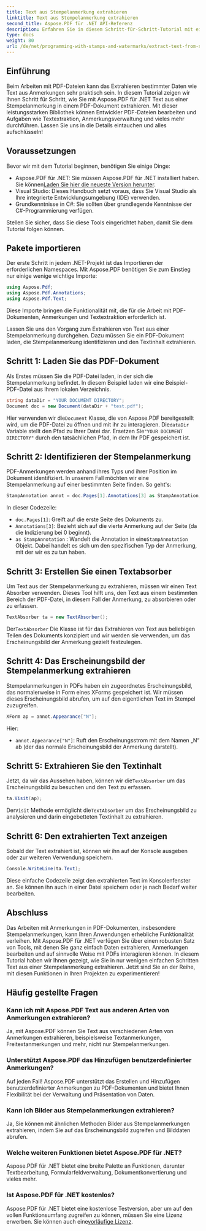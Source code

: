 ```yaml
---
title: Text aus Stempelanmerkung extrahieren
linktitle: Text aus Stempelanmerkung extrahieren
second_title: Aspose.PDF für .NET API-Referenz
description: Erfahren Sie in diesem Schritt-für-Schritt-Tutorial mit einem ausführlichen Codebeispiel, wie Sie mit Aspose.PDF für .NET Text aus einer Stempelanmerkung in PDF extrahieren.
type: docs
weight: 80
url: /de/net/programming-with-stamps-and-watermarks/extract-text-from-stamp-annotation/
---
```

## Einführung

Beim Arbeiten mit PDF-Dateien kann das Extrahieren bestimmter Daten wie Text aus Anmerkungen sehr praktisch sein. In diesem Tutorial zeigen wir Ihnen Schritt für Schritt, wie Sie mit Aspose.PDF für .NET Text aus einer Stempelanmerkung in einem PDF-Dokument extrahieren. Mit dieser leistungsstarken Bibliothek können Entwickler PDF-Dateien bearbeiten und Aufgaben wie Textextraktion, Anmerkungsverwaltung und vieles mehr durchführen. Lassen Sie uns in die Details eintauchen und alles aufschlüsseln!

## Voraussetzungen

Bevor wir mit dem Tutorial beginnen, benötigen Sie einige Dinge:

-  Aspose.PDF für .NET: Sie müssen Aspose.PDF für .NET installiert haben. Sie können[Laden Sie hier die neueste Version herunter](https://releases.aspose.com/pdf/net/).
- Visual Studio: Dieses Handbuch setzt voraus, dass Sie Visual Studio als Ihre integrierte Entwicklungsumgebung (IDE) verwenden.
- Grundkenntnisse in C#: Sie sollten über grundlegende Kenntnisse der C#-Programmierung verfügen.

Stellen Sie sicher, dass Sie diese Tools eingerichtet haben, damit Sie dem Tutorial folgen können.

## Pakete importieren

Der erste Schritt in jedem .NET-Projekt ist das Importieren der erforderlichen Namespaces. Mit Aspose.PDF benötigen Sie zum Einstieg nur einige wenige wichtige Importe:

```csharp
using Aspose.Pdf;
using Aspose.Pdf.Annotations;
using Aspose.Pdf.Text;
```

Diese Importe bringen die Funktionalität mit, die für die Arbeit mit PDF-Dokumenten, Anmerkungen und Textextraktion erforderlich ist.

Lassen Sie uns den Vorgang zum Extrahieren von Text aus einer Stempelanmerkung durchgehen. Dazu müssen Sie ein PDF-Dokument laden, die Stempelanmerkung identifizieren und den Textinhalt extrahieren.

## Schritt 1: Laden Sie das PDF-Dokument

Als Erstes müssen Sie die PDF-Datei laden, in der sich die Stempelanmerkung befindet. In diesem Beispiel laden wir eine Beispiel-PDF-Datei aus Ihrem lokalen Verzeichnis.

```csharp
string dataDir = "YOUR DOCUMENT DIRECTORY";
Document doc = new Document(dataDir + "test.pdf");
```

 Hier verwenden wir die`Document` Klasse, die von Aspose.PDF bereitgestellt wird, um die PDF-Datei zu öffnen und mit ihr zu interagieren. Die`dataDir` Variable stellt den Pfad zu Ihrer Datei dar. Ersetzen Sie`"YOUR DOCUMENT DIRECTORY"` durch den tatsächlichen Pfad, in dem Ihr PDF gespeichert ist.

## Schritt 2: Identifizieren der Stempelanmerkung

PDF-Anmerkungen werden anhand ihres Typs und ihrer Position im Dokument identifiziert. In unserem Fall möchten wir eine Stempelanmerkung auf einer bestimmten Seite finden. So geht's:

```csharp
StampAnnotation annot = doc.Pages[1].Annotations[3] as StampAnnotation;
```

In dieser Codezeile:
- `doc.Pages[1]`: Greift auf die erste Seite des Dokuments zu.
- `Annotations[3]`: Bezieht sich auf die vierte Anmerkung auf der Seite (da die Indizierung bei 0 beginnt).
- `as StampAnnotation` : Wandelt die Annotation in eine`StampAnnotation` Objekt. Dabei handelt es sich um den spezifischen Typ der Anmerkung, mit der wir es zu tun haben.

## Schritt 3: Erstellen Sie einen Textabsorber

Um Text aus der Stempelanmerkung zu extrahieren, müssen wir einen Text Absorber verwenden. Dieses Tool hilft uns, den Text aus einem bestimmten Bereich der PDF-Datei, in diesem Fall der Anmerkung, zu absorbieren oder zu erfassen.

```csharp
TextAbsorber ta = new TextAbsorber();
```

 Der`TextAbsorber` Die Klasse ist für das Extrahieren von Text aus beliebigen Teilen des Dokuments konzipiert und wir werden sie verwenden, um das Erscheinungsbild der Anmerkung gezielt festzulegen.

## Schritt 4: Das Erscheinungsbild der Stempelanmerkung extrahieren

Stempelanmerkungen in PDFs haben ein zugeordnetes Erscheinungsbild, das normalerweise in Form eines XForms gespeichert ist. Wir müssen dieses Erscheinungsbild abrufen, um auf den eigentlichen Text im Stempel zuzugreifen.

```csharp
XForm ap = annot.Appearance["N"];
```

Hier:
- `annot.Appearance["N"]`: Ruft den Erscheinungsstrom mit dem Namen „N“ ab (der das normale Erscheinungsbild der Anmerkung darstellt).

## Schritt 5: Extrahieren Sie den Textinhalt

 Jetzt, da wir das Aussehen haben, können wir die`TextAbsorber` um das Erscheinungsbild zu besuchen und den Text zu erfassen.

```csharp
ta.Visit(ap);
```

 Der`Visit` Methode ermöglicht die`TextAbsorber` um das Erscheinungsbild zu analysieren und darin eingebetteten Textinhalt zu extrahieren.

## Schritt 6: Den extrahierten Text anzeigen

Sobald der Text extrahiert ist, können wir ihn auf der Konsole ausgeben oder zur weiteren Verwendung speichern.

```csharp
Console.WriteLine(ta.Text);
```

Diese einfache Codezeile zeigt den extrahierten Text im Konsolenfenster an. Sie können ihn auch in einer Datei speichern oder je nach Bedarf weiter bearbeiten.

## Abschluss

Das Arbeiten mit Anmerkungen in PDF-Dokumenten, insbesondere Stempelanmerkungen, kann Ihren Anwendungen erhebliche Funktionalität verleihen. Mit Aspose.PDF für .NET verfügen Sie über einen robusten Satz von Tools, mit denen Sie ganz einfach Daten extrahieren, Anmerkungen bearbeiten und auf sinnvolle Weise mit PDFs interagieren können. In diesem Tutorial haben wir Ihnen gezeigt, wie Sie in nur wenigen einfachen Schritten Text aus einer Stempelanmerkung extrahieren. Jetzt sind Sie an der Reihe, mit diesen Funktionen in Ihren Projekten zu experimentieren!

## Häufig gestellte Fragen

### Kann ich mit Aspose.PDF Text aus anderen Arten von Anmerkungen extrahieren?  
Ja, mit Aspose.PDF können Sie Text aus verschiedenen Arten von Anmerkungen extrahieren, beispielsweise Textanmerkungen, Freitextanmerkungen und mehr, nicht nur Stempelanmerkungen.

### Unterstützt Aspose.PDF das Hinzufügen benutzerdefinierter Anmerkungen?  
Auf jeden Fall! Aspose.PDF unterstützt das Erstellen und Hinzufügen benutzerdefinierter Anmerkungen zu PDF-Dokumenten und bietet Ihnen Flexibilität bei der Verwaltung und Präsentation von Daten.

### Kann ich Bilder aus Stempelanmerkungen extrahieren?  
Ja, Sie können mit ähnlichen Methoden Bilder aus Stempelanmerkungen extrahieren, indem Sie auf das Erscheinungsbild zugreifen und Bilddaten abrufen.

### Welche weiteren Funktionen bietet Aspose.PDF für .NET?  
Aspose.PDF für .NET bietet eine breite Palette an Funktionen, darunter Textbearbeitung, Formularfeldverwaltung, Dokumentkonvertierung und vieles mehr.

### Ist Aspose.PDF für .NET kostenlos?  
 Aspose.PDF für .NET bietet eine kostenlose Testversion, aber um auf den vollen Funktionsumfang zugreifen zu können, müssen Sie eine Lizenz erwerben. Sie können auch eine[vorläufige Lizenz](https://purchase.aspose.com/temporary-license/).